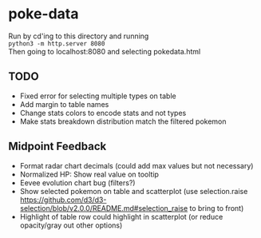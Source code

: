 # poke-data

Run by cd'ing to this directory and running<br>
`python3 -m http.server 8080`<br>
Then going to localhost:8080 and selecting pokedata.html<br>


## TODO
- Fixed error for selecting multiple types on table<br>
- Add margin to table names<br>
- Change stats colors to encode stats and not types<br>
- Make stats breakdown distribution match the filtered pokemon<br>

## Midpoint Feedback
- Format radar chart decimals (could add max values but not necessary)<br>
- Normalized HP: Show real value on tooltip
- Eevee evolution chart bug (filters?)
- Show selected pokemon on table and scatterplot (use selection.raise https://github.com/d3/d3-selection/blob/v2.0.0/README.md#selection_raise to bring to front)
- Highlight of table row could highlight in scatterplot (or reduce opacity/gray out other options)
